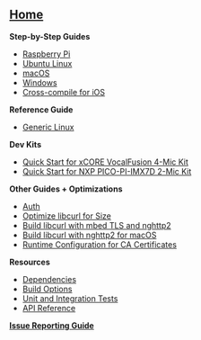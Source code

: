 ## [Home](https://github.com/alexa/avs-device-sdk/wiki)

**Step-by-Step Guides**    
* [Raspberry Pi](https://github.com/alexa/avs-device-sdk/wiki/Raspberry-Pi-Quick-Start-Guide-with-Script)  
* [Ubuntu Linux](https://github.com/alexa/avs-device-sdk/wiki/Ubuntu-Linux-Quick-Start-Guide)
* [macOS](https://github.com/alexa/avs-device-sdk/wiki/macOS-Quick-Start-Guide)
* [Windows](https://github.com/alexa/avs-device-sdk/wiki/Windows-Quick-Start-Guide-with-Script)  
* [Cross-compile for iOS](https://github.com/alexa/avs-device-sdk/wiki/How-to-cross-compile-the-AVS-Device-SDK-for-iOS)

**Reference Guide**  
* [Generic Linux](https://github.com/alexa/avs-device-sdk/wiki/Linux-Reference-Guide)  

**Dev Kits**
* [Quick Start for xCORE VocalFusion 4-Mic Kit](https://github.com/xmos/vocalfusion-avs-setup)
* [Quick Start for NXP PICO-PI-IMX7D 2-Mic Kit](https://www.nxp.com/docs/en/user-guide/Quick-Start-Guide-for-Arrow-AVS-kit.pdf)  

**Other Guides + Optimizations**
* [Auth](https://developer.amazon.com/alexa-voice-service/auth)
* [Optimize libcurl for Size](https://github.com/alexa/alexa-client-sdk/wiki/Optimize-libcurl)  
* [Build libcurl with mbed TLS and nghttp2](https://github.com/alexa/alexa-client-sdk/wiki/Build-libcurl-with-mbed-TLS-and-nghttp2)  
* [Build libcurl with nghttp2 for macOS](https://github.com/alexa/alexa-client-sdk/wiki/How-to-build-libcurl-with-nghttp2-for-macos)
* [Runtime Configuration for CA Certificates](https://github.com/alexa/avs-device-sdk/wiki/Runtime-Configuration-for-CA-Certificates)  

**Resources**  
* [Dependencies](https://github.com/alexa/avs-device-sdk/wiki/Dependencies)  
* [Build Options](https://github.com/alexa/avs-device-sdk/wiki/Build-Options)  
* [Unit and Integration Tests](https://github.com/alexa/avs-device-sdk/wiki/Unit-and-Integration-Tests)  
* [API Reference](https://alexa.github.io/avs-device-sdk/)  

[**Issue Reporting Guide**](https://github.com/alexa/avs-device-sdk/wiki/Issue-Reporting-Guide)  
